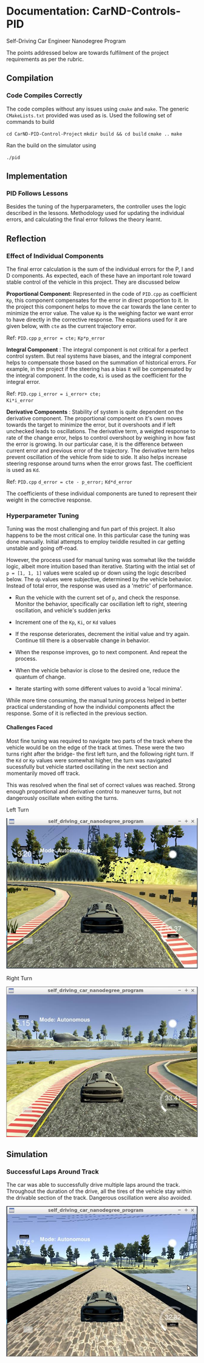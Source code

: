# Documentation: CarND-Controls-PID
Self-Driving Car Engineer Nanodegree Program


The points addressed below are towards fulfilment of the project requirements as per the rubric.

[//]: # (Image References)

[image1]: ./writeup_images/bridge.jpg "Bridge"
[image2]: ./writeup_images/left_turn.jpg "Left Turn"
[image3]: ./writeup_images/right_turn_entry.jpg "Right Turn"




## Compilation
### Code Compiles Correctly

The code compiles without any issues using `cmake` and `make`. The generic `CMakeLists.txt` provided was used as is. 
Used the following set of commands to build

`cd CarND-PID-Control-Project`
`mkdir build && cd build`
`cmake ..`
`make`

Ran the build on the simulator using 

`./pid`




## Implementation

### PID Follows Lessons

Besides the tuning of the hyperparameters, the controller uses the logic described in the lessons. Methodology used for updating the individual errors, and calculating the final error follows the theory learnt.




## Reflection

### Effect of Individual Components
The final error calculation is the sum of the individual errors for the P, I and D components. As expected, each of these have an important role toward stable control of the vehicle in this project. They are discussed below

__Proportional Component__: Represented in the code of `PID.cpp` as coefficient `Kp`, this component compensates for the error in direct proportion to it. In the project this component helps to move the car towards the lane center to minimize the error value. The value `Kp` is the weighing factor we want error to have directly in the corrective response. The equations used for it are given below, with `cte` as the current trajectory error.

Ref: `PID.cpp`
`p_error = cte;`
`Kp*p_error`


__Integral Component__ : The integral component is not critical for a perfect control system. But real systems have biases, and the integral component helps to compensate those based on the summation of historical errors. For example, in the project if the steering has a bias it will be compensated by the integral component. In the code, `Ki` is used as the coefficient for the integral error.

Ref: `PID.cpp`
`i_error = i_error+ cte;`  
`Ki*i_error`


__Derivative Components__ : Stability of system is quite dependent on the derivative component. The proportional component on it's own moves towards the target to minimize the error, but it overshoots and if left unchecked leads to oscillations. The derivative term, a weigted response to rate of the change error, helps to control overshoot by weighing in how fast the error is growing. In our particular case, it is the difference between current error and previous error of the trajectory. The derivative term helps prevent oscillation of the vehicle from side to side. It also helps increase steering response around turns when the error grows fast. The coefficient is used as `Kd`.

Ref: `PID.cpp`
`d_error = cte - p_error;`
`Kd*d_error`


The coefficients of these individual components are tuned to represent their weight in the corrective response.




### Hyperparameter Tuning

Tuning was the most challenging and fun part of this project. It also happens to be the most critical one.
In this particular case the tuning was done manually. Initial attempts to employ twiddle resulted in car getting unstable and going off-road.

However, the process used for manual tuning was somwhat like the twiddle logic, albeit more intuition based than iterative. 
Starting with the intial set of `p = [1, 1, 1]` values were scaled up or down using the logic described below. The `dp` values were subjective, determined by the vehicle behavior. Instead of total error, the response was used as a 'metric' of performance.

* Run the vehicle with the current set of `p`, and check the response. Monitor the behavior, specifically car oscillation left to right, steering oscillation, and vehicle's sudden jerks

* Increment one of the `Kp`, `Ki`, or `Kd` values
* If the response deteriorates, decrement the initial value and try again. Continue till there is a observable change in behavior.
* When the response improves, go to next component. And repeat the process.

* When the vehicle behavior is close to the desired one, reduce the quantum of change.

* Iterate starting with some different values to avoid a 'local minima'.


While more time consuming, the manual tuning process helped in better practical understanding of how the individul components affect the response. Some of it is reflected in the previous section.


#### Challenges Faced
Most fine tuning was required to navigate two parts of the track where the vehicle would be on the edge of the track at times. These were the two turns right after the bridge- the first left turn, and the following right turn. 
If the `Kd` or `Kp` values were somewhat higher, the turn was navigated sucessfully but vehicle started oscillating in the next section and  momentarily moved off track.


This was resolved when the final set of correct values was reached. Strong enough proportional and derivative control to maneuver turns, but not dangerously oscillate when exiting the turns.

Left Turn

![alt text][image2]



Right Turn

![alt text][image3]




## Simulation

### Successful Laps Around Track

The car was able to successfully drive multiple laps around the track. Throughout the duration of the drive, all the tires of the vehicle stay within the drivable section of the track. Dangerous oscillation were also avoided.


![alt text][image1]


